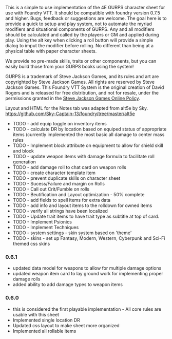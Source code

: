 This is a simple to use implementation of the 4E GURPS character sheet for use with Foundry VTT. It should be compatible with foundry version 0.7.5 and higher.  Bugs, feedback or suggestions are welcome. The goal here is to provide a quick to setup and play system, not to automate the myriad modifiers and situational components of GURPS.  Any and all modifiers should be calculated and called by the players or GM and applied during play.  Using the alt key when clicking a roll button will provide a simple dialog to imput the modifier before rolling. No different than being at a physical table with paper character sheets.

We provide no pre-made skills, traits or other components, but you can easily build those from your GURPS books using the system!

GURPS is a trademark of Steve Jackson Games, and its rules and art are copyrighted by Steve Jackson Games. All rights are reserved by Steve Jackson Games. This Foundry VTT System is the original creation of David Rogers and is released for free distribution, and not for resale, under the permissions granted in the <a href="http://www.sjgames.com/general/online_policy.html">Steve Jackson Games Online Policy</a>.

Layout and HTML for the Notes tab was adapted from alt5e by Sky.  
https://github.com/Sky-Captain-13/foundry/tree/master/alt5e

<ul>
<li>TODO - add equip toggle on inventory items </li>
<li>TODO - calculate DR by location based on equiped status of appropriate items (currently implemented the most basic all damage to center mass rules</li>
<li>TODO - Implement block attribute on equipment to allow for shield skill and block </li>
<li>TODO - update weapon items with damage formula to facilitate roll generation</li>
<li>TODO - add damage roll to chat card on weapon rolls</li>
<li>TODO - create character template item </li>
<li>TODO - prevent duplicate skills on character sheet </li>
<li>TODO - Sucess/Failure and margin on Rolls</li>
<li>TODO - Call out Crit/Fumble on rolls</li>
<li>TODO - Beutification and Layout optimization - 50% complete</li>
<li>TODO - add fields to spell items for extra data</li>
<li>TODO - add info and layout items to the rolldown for owned items</li>
<li>TODO - verify all strings have been localized</li>
<li>TODO - Update trait items to have trait type as subtitle at top of card.</li>
<li>TODO - Implement Psionics</li>
<li>TODO - Implement Techniques</li>
<li>TODO - system settings - skin system based on 'theme' </li>
<li>TODO - skins - set up Fantasy, Modern, Western, Cyberpunk and Sci-Fi themed css skins </li>
</ul>


<h3>0.6.1</h3>
<ul>
    <li> updated data model for weapons to allow for multiple damage options</li>
    <li> updated weapon item card to lay ground work for implementing proper damage rolls</li>
    <li> added ability to add damage types to weapon items</li>
</ul>


<h3>0.6.0</h3>

<ul>
    <li> this is considered the first playable implementation - All core rules are usable with this sheet</li>
    <li> Implemented single location DR</li>
    <li> Updated css layout to make sheet more organized</li>
    <li> Implemented all rollable items</li>
</ul>



